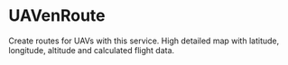 # UAVenRoute
Create routes for UAVs with this service. High detailed map with latitude, longitude, altitude and calculated flight data.
